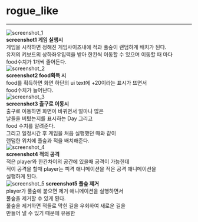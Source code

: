 # rogue_like  
----------------------------
![screenshot_1](https://user-images.githubusercontent.com/38284288/40975277-58377674-6905-11e8-9add-9d39c9bbacee.png)  
**screenshot1 게임 실행시**  
게임을 시작하면 정해진 게임사이즈내에 적과 풀숲이 랜덤하게 배치가 된다.  
유저의 키보드의 상하좌우입력을 받아 한칸씩 이동할 수 있으며 이동할 때 마다  
food수치가 1개씩 줄어든다.  
![screenshot_2](https://user-images.githubusercontent.com/38284288/40975351-9e0edd2c-6905-11e8-9a8c-8b38d0b546f2.png)  
**screenshot2 food획득 시**  
food를 획득하면 화면 하단의 ui text에 +20이라는 표시가 뜨면서  
food수치가 늘어난다.  
![screenshot_3](https://user-images.githubusercontent.com/38284288/40975434-e85c5828-6905-11e8-979f-a10dfa5963a2.png)  
**screenshot3 출구로 이동시**  
출구로 이동하면 화면이 바뀌면서 얼마나 많은  
날들을 버텼는지를 표시하는 Day 그리고  
food 수치를 알려준다.  
그리고 일정시간 후 게임을 처음 실행했던 때와 같이  
랜덤한 위치에 풀숲과 적을 배치해준다.  
![screenshot_4](https://user-images.githubusercontent.com/38284288/40975550-4f7416e0-6906-11e8-8a35-61037d49bc43.png)  
**screenshot4 적의 공격**  
적은 player와 한칸차이의 공간에 있을때 공격이 가능한데  
적이 공격을 할때 player는 피격 애니메이션을 적은 공격 애니메이션을  
실행하게 된다.  
![screenshot_5](https://user-images.githubusercontent.com/38284288/40975634-85dcfe68-6906-11e8-8017-bf9fb5d3b24a.png)
**screenshot5 풀숲 제거**  
player가 풀숲에 붙으면 제거 애니메이션을 실행하면서  
풀숲을 제거할 수 있게 된다.  
풀숲을 제거하면 적들로 막힌 길을 우회하여 새로운 길을  
만들어 낼 수 있기 때문에 유용한 


 
